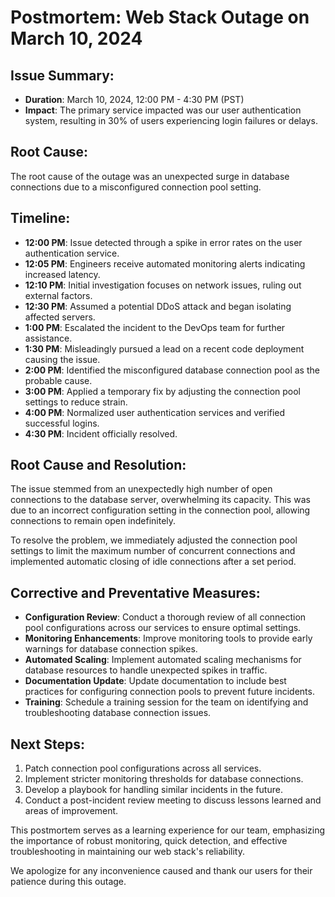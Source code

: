 # Postmortem: Web Stack Outage on March 10, 2024

## Issue Summary:
- **Duration**: March 10, 2024, 12:00 PM - 4:30 PM (PST)
- **Impact**: The primary service impacted was our user authentication system, resulting in 30% of users experiencing login failures or delays.

## Root Cause:
The root cause of the outage was an unexpected surge in database connections due to a misconfigured connection pool setting.

## Timeline:
- **12:00 PM**: Issue detected through a spike in error rates on the user authentication service.
- **12:05 PM**: Engineers receive automated monitoring alerts indicating increased latency.
- **12:10 PM**: Initial investigation focuses on network issues, ruling out external factors.
- **12:30 PM**: Assumed a potential DDoS attack and began isolating affected servers.
- **1:00 PM**: Escalated the incident to the DevOps team for further assistance.
- **1:30 PM**: Misleadingly pursued a lead on a recent code deployment causing the issue.
- **2:00 PM**: Identified the misconfigured database connection pool as the probable cause.
- **3:00 PM**: Applied a temporary fix by adjusting the connection pool settings to reduce strain.
- **4:00 PM**: Normalized user authentication services and verified successful logins.
- **4:30 PM**: Incident officially resolved.

## Root Cause and Resolution:
The issue stemmed from an unexpectedly high number of open connections to the database server, overwhelming its capacity. This was due to an incorrect configuration setting in the connection pool, allowing connections to remain open indefinitely.

To resolve the problem, we immediately adjusted the connection pool settings to limit the maximum number of concurrent connections and implemented automatic closing of idle connections after a set period.

## Corrective and Preventative Measures:
- **Configuration Review**: Conduct a thorough review of all connection pool configurations across our services to ensure optimal settings.
- **Monitoring Enhancements**: Improve monitoring tools to provide early warnings for database connection spikes.
- **Automated Scaling**: Implement automated scaling mechanisms for database resources to handle unexpected spikes in traffic.
- **Documentation Update**: Update documentation to include best practices for configuring connection pools to prevent future incidents.
- **Training**: Schedule a training session for the team on identifying and troubleshooting database connection issues.

## Next Steps:
1. Patch connection pool configurations across all services.
2. Implement stricter monitoring thresholds for database connections.
3. Develop a playbook for handling similar incidents in the future.
4. Conduct a post-incident review meeting to discuss lessons learned and areas of improvement.

This postmortem serves as a learning experience for our team, emphasizing the importance of robust monitoring, quick detection, and effective troubleshooting in maintaining our web stack's reliability.

We apologize for any inconvenience caused and thank our users for their patience during this outage.
